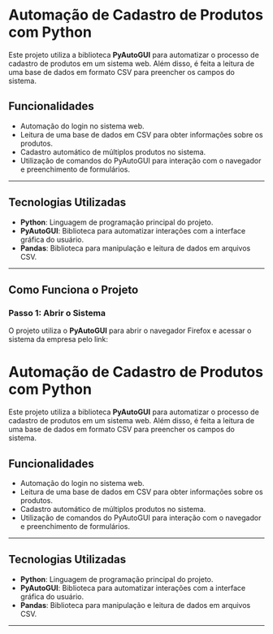 # Automação de Cadastro de Produtos com Python

Este projeto utiliza a biblioteca **PyAutoGUI** para automatizar o processo de cadastro de produtos em um sistema web. Além disso, é feita a leitura de uma base de dados em formato CSV para preencher os campos do sistema.

## Funcionalidades
- Automação do login no sistema web.
- Leitura de uma base de dados em CSV para obter informações sobre os produtos.
- Cadastro automático de múltiplos produtos no sistema.
- Utilização de comandos do PyAutoGUI para interação com o navegador e preenchimento de formulários.

---

## Tecnologias Utilizadas
- **Python**: Linguagem de programação principal do projeto.
- **PyAutoGUI**: Biblioteca para automatizar interações com a interface gráfica do usuário.
- **Pandas**: Biblioteca para manipulação e leitura de dados em arquivos CSV.

---

## Como Funciona o Projeto

### Passo 1: Abrir o Sistema
O projeto utiliza o **PyAutoGUI** para abrir o navegador Firefox e acessar o sistema da empresa pelo link:

# Automação de Cadastro de Produtos com Python

Este projeto utiliza a biblioteca **PyAutoGUI** para automatizar o processo de cadastro de produtos em um sistema web. Além disso, é feita a leitura de uma base de dados em formato CSV para preencher os campos do sistema.

## Funcionalidades
- Automação do login no sistema web.
- Leitura de uma base de dados em CSV para obter informações sobre os produtos.
- Cadastro automático de múltiplos produtos no sistema.
- Utilização de comandos do PyAutoGUI para interação com o navegador e preenchimento de formulários.

---

## Tecnologias Utilizadas
- **Python**: Linguagem de programação principal do projeto.
- **PyAutoGUI**: Biblioteca para automatizar interações com a interface gráfica do usuário.
- **Pandas**: Biblioteca para manipulação e leitura de dados em arquivos CSV.

---




